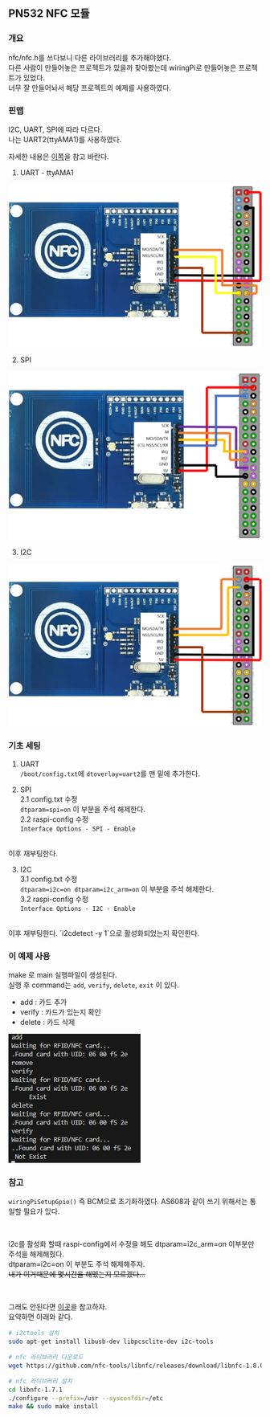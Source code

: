 ## PN532 NFC 모듈

### 개요

nfc/nfc.h를 쓰다보니 다른 라이브러리를 추가해야했다.   
다른 사람이 만들어놓은 프로젝트가 있을까 찾아봤는데 wiringPi로 만들어놓은 프로젝트가 있었다.   
너무 잘 만들어놔서 해당 프로젝트의 예제를 사용하였다.

### 핀맵

I2C, UART, SPI에 따라 다르다.   
나는 UART2(ttyAMA1)를 사용하였다. 

자세한 내용은 [이쪽](https://github.com/soonuse/pn532-lib/tree/master)을 참고 바란다.

1. UART - ttyAMA1

![PN532 UART Pinmap](images/pn532-uart.png)

2. SPI

![PN532 SPI Pinmap](images/pn532-spi.png)

3. I2C

![PN532 I2C Pinmap](images/pn532-i2c.png)

### 기초 세팅

1. UART   
`/boot/config.txt`에 `dtoverlay=uart2`를 맨 밑에 추가한다.

2. SPI   
2.1 config.txt 수정   
`dtparam=spi=on` 이 부분을 주석 해제한다.   
2.2 raspi-config 수정   
`Interface Options - SPI - Enable`   
<br>
이후 재부팅한다.

3. I2C   
3.1 config.txt 수정   
`dtparam=i2c=on dtparam=i2c_arm=on` 이 부분을 주석 해제한다.   
3.2 raspi-config 수정   
`Interface Options - I2C - Enable`  
<br>
이후 재부팅한다.   
`i2cdetect -y 1`으로 활성화되었는지 확인한다.

### 이 예제 사용

make 로 main 실행파일이 생성된다.   
실행 후 command는 `add`, `verify`, `delete`, `exit` 이 있다.

- add : 카드 추가
- verify : 카드가 있는지 확인
- delete : 카드 삭제

![PN532 cli 명령](images/pn532-cli.png)

### 참고

`wiringPiSetupGpio()` 즉 BCM으로 초기화하였다. AS608과 같이 쓰기 위해서는 통일할 필요가 있다.

<br>

i2c를 활성화 할때 raspi-config에서 수정을 해도 dtparam=i2c_arm=on 이부분만 주석을 해제해줬다.   
dtparam=i2c=on 이 부분도 주석 해제해주자.   
<del>내가 이거때문에 몇시간을 해멨는지 모르겠다...</del>

<br>

그래도 안된다면 [이곳](https://velog.io/@minjichoii/%EB%9D%BC%EC%A6%88%EB%B2%A0%EB%A6%AC%ED%8C%8C%EC%9D%B4-NFC-%EB%AA%A8%EB%93%88)을 참고하자.   
요약하면 아래와 같다.
```sh
# i2ctools 설치
sudo apt-get install libusb-dev libpcsclite-dev i2c-tools
```
```sh
# nfc 라이브러리 다운로드
wget https://github.com/nfc-tools/libnfc/releases/download/libnfc-1.8.0/libnfc-1.8.0.tar.bz2 && tar -xf libnfc-*.tar.bz2
```
```sh
# nfc 라이브러리 설치
cd libnfc-1.7.1
./configure --prefix=/usr --sysconfdir=/etc
make && sudo make install
```